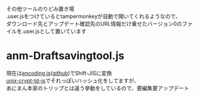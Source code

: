 その他ツールのりどみ置き場\
.user.jsをつけているとtampermonkeyが自動で開いてくれるようなので、\
ダウンロード先とアップデート確認先のURL情報だけ乗せたバージョン0のファイルを.user.jsとして置いています

# anm-Draftsavingtool.js
現在は[encoding.js](https://www.npmjs.com/package/encoding-japanese)([github](https://github.com/polygonplanet/encoding.js))でShift-JISに変換\
[unix-crypt-td-js](https://www.npmjs.com/package/unix-crypt-td-js)でそれっぽいハッシュ化をしてますが、\
あにまん本家のトリップとは違う挙動をしているので、要編集要アップデート

